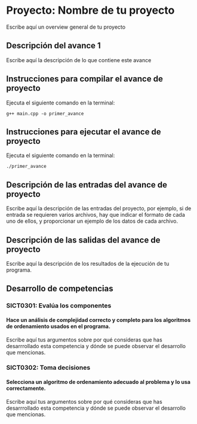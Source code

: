 # Proyecto: Nombre de tu proyecto
Escribe aquí un overview general de tu proyecto

## Descripción del avance 1
Escribe aquí la descripción de lo que contiene este avance

## Instrucciones para compilar el avance de proyecto
Ejecuta el siguiente comando en la terminal:

`g++ main.cpp -o primer_avance` 

## Instrucciones para ejecutar el avance de proyecto
Ejecuta el siguiente comando en la terminal:

`./primer_avance` 

## Descripción de las entradas del avance de proyecto
Escribe aquí la descripción de las entradas del proyecto, por ejemplo, si de entrada se requieren varios archivos, hay que indicar el formato de cada uno de ellos, y proporcionar un ejemplo de los datos de cada archivo.

## Descripción de las salidas del avance de proyecto
Escribe aquí la descripción de los resultados de la ejecución de tu programa.

## Desarrollo de competencias

### SICT0301: Evalúa los componentes
#### Hace un análisis de complejidad correcto y completo para los algoritmos de ordenamiento usados en el programa.
Escribe aquí tus argumentos sobre por qué consideras que has desarrrollado esta competencia y dónde se puede observar el desarrollo que mencionas.

### SICT0302: Toma decisiones
#### Selecciona un algoritmo de ordenamiento adecuado al problema y lo usa correctamente.
Escribe aquí tus argumentos sobre por qué consideras que has desarrrollado esta competencia y dónde se puede observar el desarrollo que mencionas.